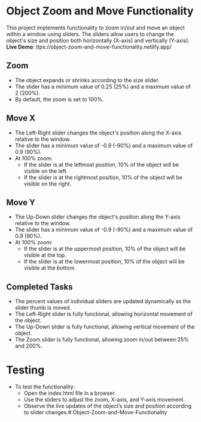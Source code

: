 # Object Zoom and Move Functionality
This project implements functionality to zoom in/out and move an object within a window using sliders. The sliders allow users to change the object's size and position both horizontally (X-axis) and vertically (Y-axis).
**Live Demo**: ttps://object-zoom-and-move-functionality.netlify.app/

## Zoom
* The object expands or shrinks according to the size slider.
* The slider has a minimum value of 0.25 (25%) and a maximum value of 2 (200%).
* By default, the zoom is set to 100%.

## Move X
* The Left-Right slider changes the object's position along the X-axis relative to the window.
* The slider has a minimum value of -0.9 (-90%) and a maximum value of 0.9 (90%).
* At 100% zoom:
  - If the slider is at the leftmost position, 10% of the object will be visible on the left.
  - If the slider is at the rightmost position, 10% of the object will be visible on the right.

## Move Y
* The Up-Down slider changes the object's position along the Y-axis relative to the window.
* The slider has a minimum value of -0.9 (-90%) and a maximum value of 0.9 (90%).
* At 100% zoom:
  - If the slider is at the uppermost position, 10% of the object will be visible at the top.
  - If the slider is at the lowermost position, 10% of the object will be visible at the bottom.

## Completed Tasks
* The percent values of individual sliders are updated dynamically as the slider thumb is moved.
* The Left-Right slider is fully functional, allowing horizontal movement of the object.
* The Up-Down slider is fully functional, allowing vertical movement of the object.
* The Zoom slider is fully functional, allowing zoom in/out between 25% and 200%.

# Testing
* To test the functionality:
  - Open the index.html file in a browser.
  - Use the sliders to adjust the zoom, X-axis, and Y-axis movement.
  - Observe the live updates of the object’s size and position according to slider changes.# Object-Zoom-and-Move-Functionality
